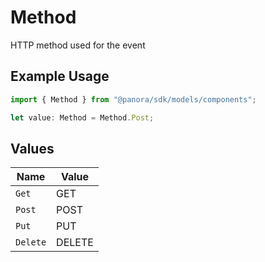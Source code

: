 # Method

HTTP method used for the event

## Example Usage

```typescript
import { Method } from "@panora/sdk/models/components";

let value: Method = Method.Post;
```

## Values

| Name     | Value    |
| -------- | -------- |
| `Get`    | GET      |
| `Post`   | POST     |
| `Put`    | PUT      |
| `Delete` | DELETE   |